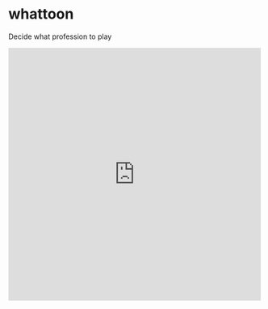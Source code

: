 # whattoon
Decide what profession to play
<iframe src="https://wheeldecide.com/e.php?c1=Guardian&c2=Revenant&c3=Warrior&c4=Engineer&c5=Ranger&c6=Thief&c7=Elementalist&c8=Mesmer&c9=Necromancer&col=light&t=What+class+to+play%3F+&time=5" width="500" height="500" scrolling="no" frameborder="0"></iframe>
